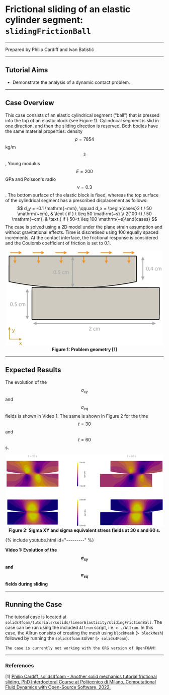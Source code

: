 # Frictional sliding of an elastic cylinder segment: `slidingFrictionBall`

---

Prepared by Philip Cardiff and Ivan Batistić

---

## Tutorial Aims

- Demonstrate the analysis of a dynamic contact problem.

---

## Case Overview

This case consists of an elastic cylindrical segment (“ball”) that is pressed into the top of an elastic block  (see Figure 1). Cylindrical segment is slid in one direction, and then the sliding direction is reserved. Both bodies have the same material properties: density $$\rho=7854 $$ kg/m$$^3$$, Young modulus $$E=200$$ GPa and Poisson's radio $$\nu=0.3$$.  The bottom surface of the elastic block is fixed, whereas the top surface of the cylindrical segment has a prescribed displacement as follows:
$$
d_y = -0.1 \mathrm{~mm}, \qquad d_x = \begin{cases}2 t / 50 \mathrm{~cm}, & \text { if } t \leq 50 \mathrm{~s} \\ 2(100-t) / 50 \mathrm{~cm}, & \text { if } 50<t \leq 100 \mathrm{~s}\end{cases}
$$
The case is solved using a 2D model under the plane strain assumption and without gravitational effects. Time is discretised using 100 equally spaced increments. At the contact interface, the frictional response is considered and the Coulomb coefficient of friction is set to 0.1.

<div style="text-align: center;">
  <img src="./images/slidingFrictionBall-geometry.png" alt="Image" width="500">
    <figcaption>
     <strong>Figure 1: Problem geometry [1]</strong>
    </figcaption>
</div>


---

## Expected Results

The evolution of the $$\sigma_{xy}$$ and $$\sigma_{eq}$$ fields is shown in Video 1. The same is shown in Figure 2 for the time $$t=30$$ and $$t=60$$ s.

<div style="text-align: center;">
  <img src="./images/slidingFrictionBall-results.png" alt="Image" width="900">
    <figcaption>
     <strong>Figure 2: Sigma XY and sigma equivalent stress fields at 30 s and 60 s.</strong>
    </figcaption>
</div>



{% include youtube.html id="---------" %}

**Video 1: Evolution of the $$\sigma_{xy}$$ and $$\sigma_{eq}$$ fields during sliding**

---

## Running the Case

The tutorial case is located at `solids4foam/tutorials/solids/linearElasticity/slidingFrictionBall`. The case can be run using the included `Allrun` script, i.e. `> ./Allrun`.  In this case, the Allrun consists of creating the mesh using `blockMesh` (`> blockMesh`) followed by running the `solids4foam` solver (`> solids4Foam`). 

```warning
The case is currently not working with the ORG version of OpenFOAM!
```

---

### References

[1] [Philip Cardiff, solids4foam - Another solid mechanics tutorial frictional sliding, PhD Interdoctoral Course at Politecnico di Milano, Computational Fluid Dynamics with Open-Source Software,  2022.](https://www.researchgate.net/publication/358743700_2c_-_solids4foam_-_Another_solid_mechanics_tutorial_frictional_sliding_-_2022_-_Philip_Cardiff)
